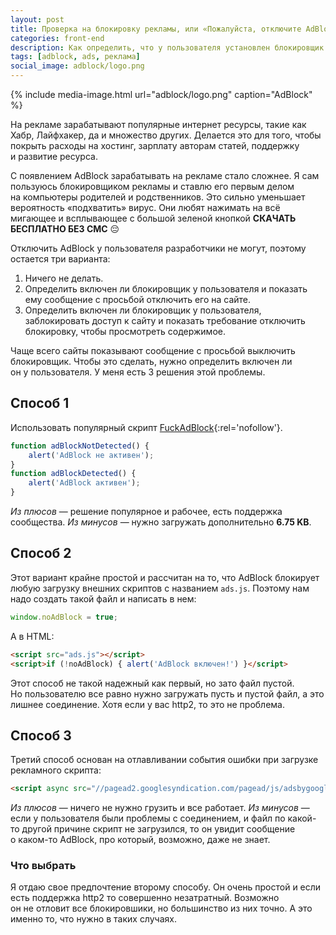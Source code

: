 ```yaml
---
layout: post
title: Проверка на блокировку рекламы, или «Пожалуйста, отключите AdBlock»
categories: front-end
description: Как определить, что у пользователя установлен блокировщик рекламы AdBlock, AdGuard и другие.
tags: [adblock, ads, реклама]
social_image: adblock/logo.png
---
```


{%
	include media-image.html
	url="adblock/logo.png"
	caption="AdBlock"
%}

На рекламе зарабатывают популярные интернет ресурсы, такие как Хабр, Лайфхакер, да и множество других. Делается это для того, чтобы покрыть расходы на хостинг, зарплату авторам статей, поддержку и развитие ресурса.

С появлением AdBlock зарабатывать на рекламе стало сложнее. Я сам пользуюсь блокировщиком рекламы и ставлю его первым делом на компьютеры родителей и родственников. Это сильно уменьшает вероятность «подхватить» вирус. Они любят нажимать на всё мигающее и всплывающее с большой зеленой кнопкой **СКАЧАТЬ БЕСПЛАТНО БЕЗ СМС** 😔

Отключить AdBlock у пользователя разработчики не могут, поэтому остается три варианта:
1. Ничего не делать.
2. Определить включен ли блокировщик у пользователя и показать ему сообщение с просьбой отключить его на сайте.
3. Определить включен ли блокировщик у пользователя, заблокировать доступ к сайту и показать требование отключить блокировку, чтобы просмотреть содержимое.

<!-- more -->

Чаще всего сайты показывают сообщение с просьбой выключить блокировщик. Чтобы это сделать, нужно определить включен ли он у пользователя. У меня есть 3 решения этой проблемы.

## Способ 1

Использовать популярный скрипт [FuckAdBlock](https://github.com/sitexw/FuckAdBlock){:rel='nofollow'}.

```js
function adBlockNotDetected() {
    alert('AdBlock не активен');
}
function adBlockDetected() {
    alert('AdBlock активен');
}
```

*Из плюсов* — решение популярное и рабочее, есть поддержка сообщества.
*Из минусов* — нужно загружать дополнительно **6.75 KB**.

## Способ 2

Этот вариант крайне простой и рассчитан на то, что AdBlock блокирует любую загрузку внешних скриптов с названием `ads.js`. Поэтому нам надо создать такой файл и написать в нем:

```js
window.noAdBlock = true;
```

А в HTML:

```html
<script src="ads.js"></script>
<script>if (!noAdBlock) { alert('AdBlock включен!') }</script>
```

Этот способ не такой надежный как первый, но зато файл пустой. Но пользователю все равно нужно загружать пусть и пустой файл, а это лишнее соединение. Хотя если у вас http2, то это не проблема.

## Способ 3

Третий способ основан на отлавливании события ошибки при загрузке рекламного скрипта:

```html
<script async src="//pagead2.googlesyndication.com/pagead/js/adsbygoogle.js"  onerror="alert('AdBlock включен!')"></script>
```

*Из плюсов* — ничего не нужно грузить и все работает.
*Из минусов* — если у пользователя были проблемы с соединением, и файл по какой-то другой причине скрипт не загрузился, то он увидит сообщение о каком-то AdBlock, про который, возможно, даже не знает.


### Что выбрать

Я отдаю свое предпочтение второму способу. Он очень простой и если есть поддержка http2 то совершенно незатратный. Возможно он не отловит все блокировшики, но большинство из них точно. А это именно то, что нужно в таких случаях.

